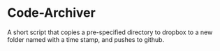# Code-Archiver
A short script that copies a pre-specified directory to dropbox to a new folder named with a time stamp, and pushes to github.
